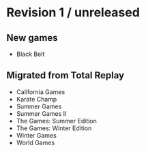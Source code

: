 # Revision 1 / unreleased

## New games

 - Black Belt

## Migrated from Total Replay

 - California Games
 - Karate Champ
 - Summer Games
 - Summer Games II
 - The Games: Summer Edition
 - The Games: Winter Edition
 - Winter Games
 - World Games
